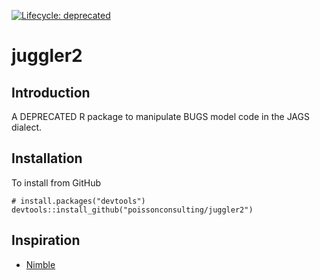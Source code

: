 
<!-- README.md is generated from README.Rmd. Please edit that file -->

[![Lifecycle:
deprecated](https://img.shields.io/badge/lifecycle-deprecated-orange.svg)](https://lifecycle.r-lib.org/articles/stages.html#deprecated)

# juggler2

## Introduction

A DEPRECATED R package to manipulate BUGS model code in the JAGS
dialect.

## Installation

To install from GitHub

    # install.packages("devtools")
    devtools::install_github("poissonconsulting/juggler2")

## Inspiration

-   [Nimble](http://r-nimble.org)
